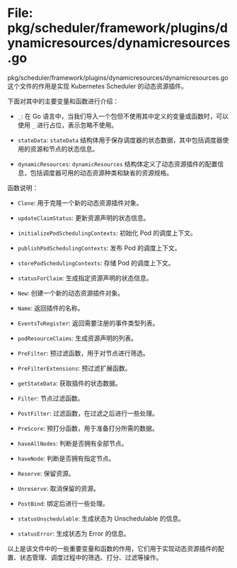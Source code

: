 # File: pkg/scheduler/framework/plugins/dynamicresources/dynamicresources.go

pkg/scheduler/framework/plugins/dynamicresources/dynamicresources.go 这个文件的作用是实现 Kubernetes Scheduler 的动态资源插件。

下面对其中的主要变量和函数进行介绍：

- `_`: 在 Go 语言中，当我们导入一个包但不使用其中定义的变量或函数时，可以使用 `_` 进行占位，表示忽略不使用。

- `stateData`: `stateData` 结构体用于保存调度器的状态数据，其中包括调度器使用的资源和节点的状态信息。

- `dynamicResources`: `dynamicResources` 结构体定义了动态资源插件的配置信息，包括调度器可用的动态资源种类和缺省的资源规格。

函数说明：

- `Clone`: 用于克隆一个新的动态资源插件对象。

- `updateClaimStatus`: 更新资源声明的状态信息。

- `initializePodSchedulingContexts`: 初始化 Pod 的调度上下文。

- `publishPodSchedulingContexts`: 发布 Pod 的调度上下文。

- `storePodSchedulingContexts`: 存储 Pod 的调度上下文。

- `statusForClaim`: 生成指定资源声明的状态信息。

- `New`: 创建一个新的动态资源插件对象。

- `Name`: 返回插件的名称。

- `EventsToRegister`: 返回需要注册的事件类型列表。

- `podResourceClaims`: 生成资源声明的列表。

- `PreFilter`: 预过滤函数，用于对节点进行筛选。

- `PreFilterExtensions`: 预过滤扩展函数。

- `getStateData`: 获取插件的状态数据。

- `Filter`: 节点过滤函数。

- `PostFilter`: 过滤函数，在过滤之后进行一些处理。

- `PreScore`: 预打分函数，用于准备打分所需的数据。

- `haveAllNodes`: 判断是否拥有全部节点。

- `haveNode`: 判断是否拥有指定节点。

- `Reserve`: 保留资源。

- `Unreserve`: 取消保留的资源。

- `PostBind`: 绑定后进行一些处理。

- `statusUnschedulable`: 生成状态为 Unschedulable 的信息。

- `statusError`: 生成状态为 Error 的信息。

以上是该文件中的一些重要变量和函数的作用，它们用于实现动态资源插件的配置、状态管理、调度过程中的筛选、打分、过滤等操作。

